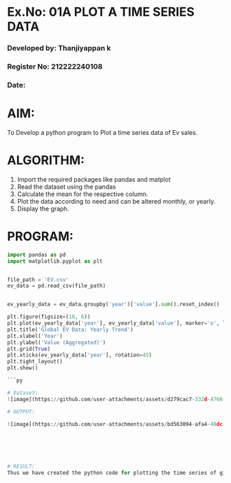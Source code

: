 # Ex.No: 01A PLOT A TIME SERIES DATA

###  Developed by: Thanjiyappan k

###  Register No: 212222240108

###  Date:  

# AIM:
To Develop a python program to Plot a time series data of Ev sales.
# ALGORITHM:
1. Import the required packages like pandas and matplot
2. Read the dataset using the pandas
3. Calculate the mean for the respective column.
4. Plot the data according to need and can be altered monthly, or yearly.
5. Display the graph.
# PROGRAM:
```py
import pandas as pd
import matplotlib.pyplot as plt


file_path = 'EV.csv'
ev_data = pd.read_csv(file_path)


ev_yearly_data = ev_data.groupby('year')['value'].sum().reset_index()

plt.figure(figsize=(10, 6))
plt.plot(ev_yearly_data['year'], ev_yearly_data['value'], marker='o', linestyle='-', color='b')
plt.title('Global EV Data: Yearly Trend')
plt.xlabel('Year')
plt.ylabel('Value (Aggregated)')
plt.grid(True)
plt.xticks(ev_yearly_data['year'], rotation=45)
plt.tight_layout()
plt.show()

```py

# Dataset:
![image](https://github.com/user-attachments/assets/d279cac7-332d-4760-a233-4c78b3b1e9b8)

# OUTPUT:

![image](https://github.com/user-attachments/assets/bd563094-afa4-48dc-9cf0-fc6f3e28f7e7)






# RESULT:
Thus we have created the python code for plotting the time series of given dataset.
